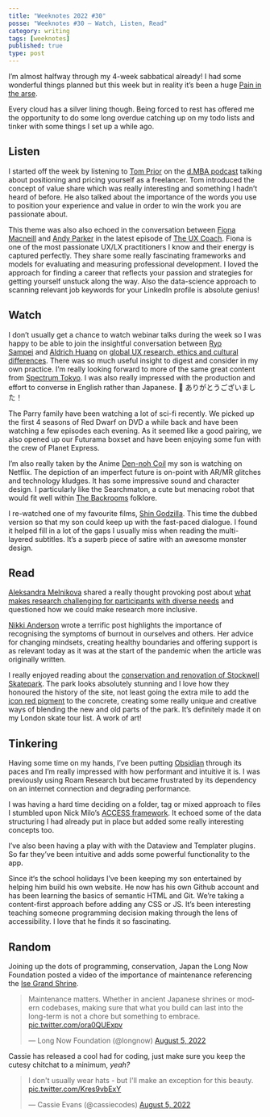```yaml
---
title: "Weeknotes 2022 #30"
posse: "Weeknotes #30 – Watch, Listen, Read"
category: writing
tags: [weeknotes]
published: true
type: post
---
```


I’m almost halfway through my 4-week sabbatical already! I had some wonderful things planned but this week but in reality it’s been a huge [Pain in the arse](https://benjamin.parry.is/writing/2022/08/pain-in-the-arse/).

Every cloud has a silver lining though. Being forced to rest has offered me the opportunity to do some long overdue catching up on my todo lists and tinker with some things I set up a while ago.

## Listen

I started off the week by listening to [Tom Prior](https://www.linkedin.com/in/thomasprioruk/) on the [d.MBA podcast](https://www.youtube.com/watch?v=Uy98Mh7Zyfk) talking about positioning and pricing yourself as a freelancer. Tom introduced the concept of value share which was really interesting and something I hadn’t heard of before. He also talked about the importance of the words you use to position your experience and value in order to win the work you are passionate about.

This theme was also also echoed in the conversation between [Fiona Macneill](https://www.linkedin.com/in/fionamacneill/) and [Andy Parker](https://www.linkedin.com/in/theuxcoach/) in the latest episode of [The UX Coach](https://www.theuxcoach.com/2022/07/24/make-an-action-plan.html). Fiona is one of the most passionate UX/LX practitioners I know and their energy is captured perfectly. They share some really fascinating frameworks and models for evaluating and measuring professional development. I loved the approach for finding a career that reflects your passion and strategies for getting yourself unstuck along the way. Also the data-science approach to scanning relevant job keywords for your LinkedIn profile is absolute genius!

## Watch

I don’t usually get a chance to watch webinar talks during the week so I was happy to be able to join the insightful conversation between [Ryo Sampei](https://www.linkedin.com/in/roysampei/) and [Aldrich Huang](https://www.linkedin.com/in/aldrichhuang/) on [global UX research, ethics and cultural differences](https://youtu.be/z2M0r9fgX94). There was so much useful insight to digest and consider in my own practice. I’m really looking forward to more of the same great content from [Spectrum Tokyo](https://spctrm.design/). I was also really impressed with the production and effort to converse in English rather than Japanese. 🙇️ ありがとうございました！

The Parry family have been watching a lot of sci-fi recently. We picked up the first 4 seasons of Red Dwarf on DVD a while back and have been watching a few episodes each evening. As it seemed like a good pairing, we also opened up our Futurama boxset and have been enjoying some fun with the crew of Planet Express.

I’m also really taken by the Anime  [Den-noh Coil](https://en.wikipedia.org/wiki/Den-noh_Coil) my son is watching on Netflix. The depiction of an imperfect future is on-point with AR/MR glitches and technology kludges. It has some impressive sound and character design. I particularly like the Searchmaton, a cute but menacing robot that would fit well within [The Backrooms](https://en.wikipedia.org/wiki/The_Backrooms) folklore.

I re-watched one of my favourite films, [Shin Godzilla](https://letterboxd.com/film/shin-godzilla/). This time the dubbed version so that my son could keep up with the fast-paced dialogue. I found it helped fill in a lot of the gaps I usually miss when reading the multi-layered subtitles. It’s a superb piece of satire with an awesome monster design.

## Read

[Aleksandra Melnikova](https://www.linkedin.com/in/aleksandra-melnikova-36116722/) shared a really thought provoking post about [what makes research challenging for participants with diverse needs](https://www.linkedin.com/feed/update/urn:li:activity:6960500438026612736/) and questioned how we could make research more inclusive.

[Nikki Anderson](https://www.linkedin.com/in/nikkianderson-ux/) wrote a terrific post highlights the importance of recognising the symptoms of burnout in ourselves and others. Her advice for changing mindsets, creating healthy boundaries and offering support is as relevant today as it was at the start of the pandemic when the article was originally written.

I really enjoyed reading about the [conservation and renovation of Stockwell Skatepark](https://www.greyskatemag.com/post/making-stockwell-red-again). The park looks absolutely stunning and I love how they honoured the history of the site, not least going the extra mile to add the [icon red pigment](https://www.instagram.com/p/Cg10Lmgsr9w/) to the concrete, creating some really unique and creative ways of blending the new and old parts of the park. It’s definitely made it on my London skate tour list. A work of art!

## Tinkering
Having some time on my hands, I’ve been putting [Obsidian](https://obsidian.md/) through its paces and I’m really impressed with how performant and intuitive it is. I was previously using Roam Research but became frustrated by its dependency on an internet connection and degrading performance.

I was having a hard time deciding on a folder, tag or mixed approach to files I stumbled upon Nick Milo’s [ACCESS framework](https://www.youtube.com/watch?v=p0zWJ-TLghw). It echoed some of the data structuring I had already put in place but added some really interesting concepts too.

I’ve also been having a play with with the Dataview and Templater plugins. So far they’ve been intuitive and adds some powerful functionality to the app.

Since it‘s the school holidays I’ve been keeping my son entertained by helping him build his own website. He now has his own Github account and has been learning the basics of semantic HTML and Git. We’re taking a content-first approach before adding any CSS or JS. It’s been interesting teaching someone programming decision making through the lens of accessibility. I love that he finds it so fascinating.

## Random

Joining up the dots of programming, conservation, Japan the Long Now Foundation posted a video of the importance of maintenance referencing the [Ise Grand Shrine](https://en.japantravel.com/mie/ise-grand-shrine/63357).

<blockquote class="twitter-tweet"><p lang="en" dir="ltr">Maintenance matters. Whether in ancient Japanese shrines or modern codebases, making sure that what you build can last into the long-term is not a chore but something to embrace. <a href="https://t.co/ora0QUExpv">pic.twitter.com/ora0QUExpv</a></p>&mdash; Long Now Foundation (@longnow) <a href="https://twitter.com/longnow/status/1555576865422704649?ref_src=twsrc%5Etfw">August 5, 2022</a></blockquote> <script async src="https://platform.twitter.com/widgets.js" charset="utf-8"></script>

Cassie has released a cool had for coding, just make sure you keep the cutesy chitchat to a minimum, *yeah?*

<blockquote class="twitter-tweet"><p lang="en" dir="ltr">I don&#39;t usually wear hats - but I&#39;ll make an exception for this beauty. <a href="https://t.co/Kres9vbExY">pic.twitter.com/Kres9vbExY</a></p>&mdash; Cassie Evans (@cassiecodes) <a href="https://twitter.com/cassiecodes/status/1555489113998073857?ref_src=twsrc%5Etfw">August 5, 2022</a></blockquote> <script async src="https://platform.twitter.com/widgets.js" charset="utf-8"></script>
